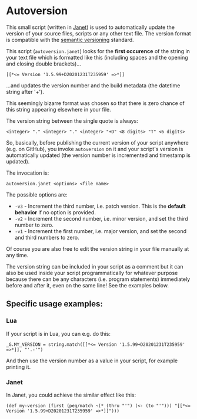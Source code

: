 # Autoversion

This small script (written in [Janet](https://janet-lang.org/)) is used to automatically update the version of your source files, scripts or any other text file. The version format is compatible with the [semantic versioning](https://semver.org/) standard.

This script (`autoversion.janet`) looks for the **first occurence** of the string in your text file which is formatted like this (including spaces and the opening and closing double brackets)...

`[[*<= Version '1.5.99+D20201231T235959' =>*]]`

...and updates the version number and the build metadata (the datetime string after '+').

This seemingly bizarre format was chosen so that there is zero chance of this string appearing elsewhere in your file.

The version string between the single quote is always:

`<integer> "." <integer> "." <integer> "+D" <8 digits> "T" <6 digits>`

So, basically, before publishing the current version of your script anywhere (e.g. on GitHub), you invoke `autoversion` on it and your script's version is automatically updated (the version number is incremented and timestamp is updated).

The invocation is:

```autoversion.janet <options> <file name>```

The possible options are:

* `-v3` - Increment the third number, i.e. patch version. This is the **default behavior** if no option is provided.
* `-v2` - Increment the second number, i.e. minor version, and set the third number to zero.
* `-v1` - Increment the first number, i.e. major version, and set the second and third numbers to zero.

Of course you are also free to edit the version string in your file manually at any time.

The version string can be included in your script as a comment but it can also be used inside your script programmatically for whatever purpose because there can be any characters (i.e. program statements) immediately before and after it, even on the same line! See the examples below.

## Specific usage examples:

### Lua

If your script is in Lua, you can e.g. do this:

`_G.MY_VERSION = string.match([[*<= Version '1.5.99+D20201231T235959' =>*]], "'.-'")`

And then use the version number as a value in your script, for example printing it.

### Janet

In Janet, you could achieve the similar effect like this:

`(def my-version (first (peg/match ~(* (thru "'") (<- (to "'")))
                                 "[[*<= Version '1.5.99+D20201231T235959' =>*]]")))`
